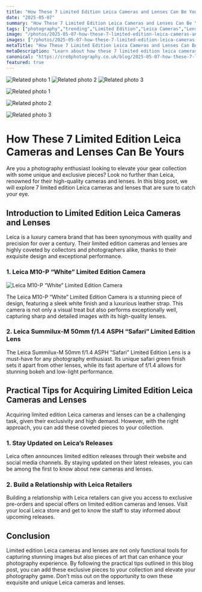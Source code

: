 ```yaml
---
title: "How These 7 Limited Edition Leica Cameras and Lenses Can Be Yours"
date: "2025-05-07"
summary: "How These 7 Limited Edition Leica Cameras and Lenses Can Be Yours - A trending topic in photography."
tags: ["photography","trending","Limited Edition","Leica Cameras","Lenses","Photography Enthusiast","Exclusive Pieces","High-Quality","Collectors","Luxury Brand","Limited Releases","Exclusivity"]
image: "/photos/2025-05-07-how-these-7-limited-edition-leica-cameras-and-lenses-can-be-yours-1.jpg"
images: ["/photos/2025-05-07-how-these-7-limited-edition-leica-cameras-and-lenses-can-be-yours-1.jpg","/photos/2025-05-07-how-these-7-limited-edition-leica-cameras-and-lenses-can-be-yours-2.jpg","/photos/2025-05-07-how-these-7-limited-edition-leica-cameras-and-lenses-can-be-yours-3.jpg"]
metaTitle: "How These 7 Limited Edition Leica Cameras and Lenses Can Be Yours | cre8 Photography"
metaDescription: "Learn about how these 7 limited edition leica cameras and lenses can be yours in photography with practical tips and insights."
canonical: "https://cre8photography.co.uk/blog/2025-05-07-how-these-7-limited-edition-leica-cameras-and-lenses-can-be-yours"
featured: true
---
```


<!-- Gallery as HTML -->

<div class="grid grid-cols-1 sm:grid-cols-2 md:grid-cols-3 gap-4">
  <img src="/photos/2025-05-07-how-these-7-limited-edition-leica-cameras-and-lenses-can-be-yours-1.jpg" alt="Related photo 1" class="w-full rounded-lg" />
<img src="/photos/2025-05-07-how-these-7-limited-edition-leica-cameras-and-lenses-can-be-yours-2.jpg" alt="Related photo 2" class="w-full rounded-lg" />
<img src="/photos/2025-05-07-how-these-7-limited-edition-leica-cameras-and-lenses-can-be-yours-3.jpg" alt="Related photo 3" class="w-full rounded-lg" />
</div>


<!-- Gallery as Markdown -->
![Related photo 1](/photos/2025-05-07-how-these-7-limited-edition-leica-cameras-and-lenses-can-be-yours-1.jpg)


![Related photo 2](/photos/2025-05-07-how-these-7-limited-edition-leica-cameras-and-lenses-can-be-yours-2.jpg)


![Related photo 3](/photos/2025-05-07-how-these-7-limited-edition-leica-cameras-and-lenses-can-be-yours-3.jpg)



# How These 7 Limited Edition Leica Cameras and Lenses Can Be Yours

Are you a photography enthusiast looking to elevate your gear collection with some unique and exclusive pieces? Look no further than Leica, renowned for their high-quality cameras and lenses. In this blog post, we will explore 7 limited edition Leica cameras and lenses that are sure to catch your eye.

## Introduction to Limited Edition Leica Cameras and Lenses

Leica is a luxury camera brand that has been synonymous with quality and precision for over a century. Their limited edition cameras and lenses are highly coveted by collectors and photographers alike, thanks to their exquisite design and exceptional performance.

### 1. Leica M10-P “White” Limited Edition Camera

![Leica M10-P “White” Limited Edition Camera](/path/to/image)

The Leica M10-P “White” Limited Edition Camera is a stunning piece of design, featuring a sleek white finish and a luxurious leather strap. This camera is not only a visual treat but also performs exceptionally well, capturing sharp and detailed images with its high-quality lenses.

### 2. Leica Summilux-M 50mm f/1.4 ASPH “Safari” Limited Edition Lens

The Leica Summilux-M 50mm f/1.4 ASPH “Safari” Limited Edition Lens is a must-have for any photography enthusiast. Its unique safari green finish sets it apart from other lenses, while its fast aperture of f/1.4 allows for stunning bokeh and low-light performance.

## Practical Tips for Acquiring Limited Edition Leica Cameras and Lenses

Acquiring limited edition Leica cameras and lenses can be a challenging task, given their exclusivity and high demand. However, with the right approach, you can add these coveted pieces to your collection.

### 1. Stay Updated on Leica’s Releases

Leica often announces limited edition releases through their website and social media channels. By staying updated on their latest releases, you can be among the first to know about new cameras and lenses.

### 2. Build a Relationship with Leica Retailers

Building a relationship with Leica retailers can give you access to exclusive pre-orders and special offers on limited edition cameras and lenses. Visit your local Leica store and get to know the staff to stay informed about upcoming releases.

## Conclusion

Limited edition Leica cameras and lenses are not only functional tools for capturing stunning images but also pieces of art that can enhance your photography experience. By following the practical tips outlined in this blog post, you can add these exclusive pieces to your collection and elevate your photography game. Don’t miss out on the opportunity to own these exquisite and unique Leica cameras and lenses.

